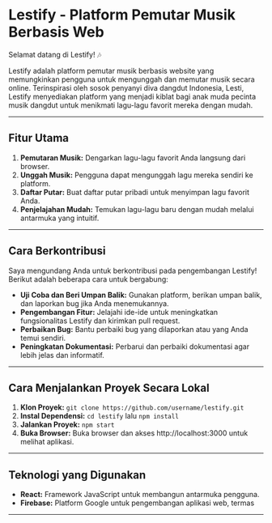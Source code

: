 # Lestify - Platform Pemutar Musik Berbasis Web

Selamat datang di Lestify! 🎶

Lestify adalah platform pemutar musik berbasis website yang memungkinkan pengguna untuk mengunggah dan memutar musik secara online. Terinspirasi oleh sosok penyanyi diva dangdut Indonesia, Lesti, Lestify menyediakan platform yang menjadi kiblat bagi anak muda pecinta musik dangdut untuk menikmati lagu-lagu favorit mereka dengan mudah.

---

## Fitur Utama

1. **Pemutaran Musik:** Dengarkan lagu-lagu favorit Anda langsung dari browser.
2. **Unggah Musik:** Pengguna dapat mengunggah lagu mereka sendiri ke platform.
3. **Daftar Putar:** Buat daftar putar pribadi untuk menyimpan lagu favorit Anda.
4. **Penjelajahan Mudah:** Temukan lagu-lagu baru dengan mudah melalui antarmuka yang intuitif.

---

## Cara Berkontribusi

Saya mengundang Anda untuk berkontribusi pada pengembangan Lestify! Berikut adalah beberapa cara untuk bergabung:

- **Uji Coba dan Beri Umpan Balik:** Gunakan platform, berikan umpan balik, dan laporkan bug jika Anda menemukannya.
- **Pengembangan Fitur:** Jelajahi ide-ide untuk meningkatkan fungsionalitas Lestify dan kirimkan pull request.
- **Perbaikan Bug:** Bantu perbaiki bug yang dilaporkan atau yang Anda temui sendiri.
- **Peningkatan Dokumentasi:** Perbarui dan perbaiki dokumentasi agar lebih jelas dan informatif.

---

## Cara Menjalankan Proyek Secara Lokal

1. **Klon Proyek:** `git clone https://github.com/username/lestify.git`
2. **Instal Dependensi:** `cd lestify` lalu `npm install`
3. **Jalankan Proyek:** `npm start`
4. **Buka Browser:** Buka browser dan akses http://localhost:3000 untuk melihat aplikasi.

---

## Teknologi yang Digunakan

- **React:** Framework JavaScript untuk membangun antarmuka pengguna.
- **Firebase:** Platform Google untuk pengembangan aplikasi web, termas

---

<!-- PAGE -->

